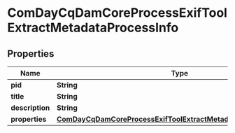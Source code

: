 
# ComDayCqDamCoreProcessExifToolExtractMetadataProcessInfo

## Properties
Name | Type | Description | Notes
------------ | ------------- | ------------- | -------------
**pid** | **String** |  |  [optional]
**title** | **String** |  |  [optional]
**description** | **String** |  |  [optional]
**properties** | [**ComDayCqDamCoreProcessExifToolExtractMetadataProcessProperties**](ComDayCqDamCoreProcessExifToolExtractMetadataProcessProperties.md) |  |  [optional]



